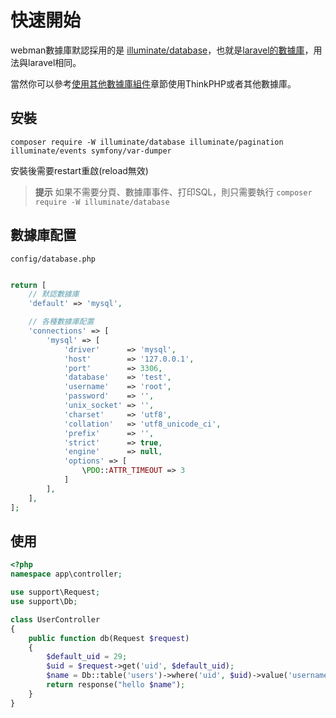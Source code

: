 # 快速開始

webman數據庫默認採用的是 [illuminate/database](https://github.com/illuminate/database)，也就是[laravel的數據庫](https://learnku.com/docs/laravel/8.x/database/9400)，用法與laravel相同。

當然你可以參考[使用其他數據庫組件](others.md)章節使用ThinkPHP或者其他數據庫。

## 安裝

`composer require -W illuminate/database illuminate/pagination illuminate/events symfony/var-dumper`

安裝後需要restart重啟(reload無效)

> **提示**
> 如果不需要分頁、數據庫事件、打印SQL，則只需要執行
> `composer require -W illuminate/database`

## 數據庫配置
`config/database.php`
```php

return [
    // 默認數據庫
    'default' => 'mysql',

    // 各種數據庫配置
    'connections' => [
        'mysql' => [
            'driver'      => 'mysql',
            'host'        => '127.0.0.1',
            'port'        => 3306,
            'database'    => 'test',
            'username'    => 'root',
            'password'    => '',
            'unix_socket' => '',
            'charset'     => 'utf8',
            'collation'   => 'utf8_unicode_ci',
            'prefix'      => '',
            'strict'      => true,
            'engine'      => null,
            'options' => [
                \PDO::ATTR_TIMEOUT => 3
            ]
        ],
    ],
];
```


## 使用
```php
<?php
namespace app\controller;

use support\Request;
use support\Db;

class UserController
{
    public function db(Request $request)
    {
        $default_uid = 29;
        $uid = $request->get('uid', $default_uid);
        $name = Db::table('users')->where('uid', $uid)->value('username');
        return response("hello $name");
    }
}
```
